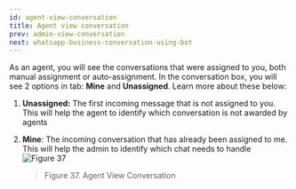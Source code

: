 ```yaml
---
id: agent-view-conversation
title: Agent view conversation
prev: admin-view-conversation
next: whatsapp-business-conversation-using-bot
---
```


As an agent, you will see the conversations that were assigned to you, both manual assignment or auto-assignment. In the conversation box, you will see 2 options in tab: **Mine** and **Unassigned**. Learn more about these below:

1. **Unassigned:** The first incoming message that is not assigned to you. This will help the agent to identify which conversation is not awarded by agents
2. **Mine**: The incoming conversation that has already been assigned to me. This will help the admin to identify which chat needs to handle
   ![Figure 37](/assets/images/products/kata-omnichat/image37.png)

    > Figure 37. Agent View Conversation
